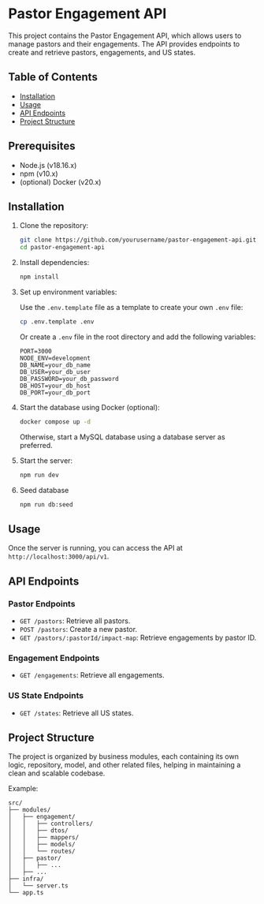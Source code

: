 # Pastor Engagement API

This project contains the Pastor Engagement API, which allows users to manage pastors and their engagements. The API provides endpoints to create and retrieve pastors, engagements, and US states.

## Table of Contents

- [Installation](#installation)
- [Usage](#usage)
- [API Endpoints](#api-endpoints)
- [Project Structure](#project-structure)

## Prerequisites

- Node.js (v18.16.x)
- npm (v10.x)
- (optional) Docker (v20.x)

## Installation

1. Clone the repository:

   ```bash
   git clone https://github.com/yourusername/pastor-engagement-api.git
   cd pastor-engagement-api
   ```

2. Install dependencies:

   ```bash
   npm install
   ```

3. Set up environment variables:

   Use the `.env.template` file as a template to create your own `.env` file:

   ```bash
   cp .env.template .env
   ```

   Or create a `.env` file in the root directory and add the following variables:

   ```env
   PORT=3000
   NODE_ENV=development
   DB_NAME=your_db_name
   DB_USER=your_db_user
   DB_PASSWORD=your_db_password
   DB_HOST=your_db_host
   DB_PORT=your_db_port
   ```

4. Start the database using Docker (optional):

   ```bash
   docker compose up -d
   ```

   Otherwise, start a MySQL database using a database server as preferred.

5. Start the server:

   ```bash
   npm run dev
   ```

6. Seed database

   ```bash
   npm run db:seed
   ```

## Usage

Once the server is running, you can access the API at `http://localhost:3000/api/v1`.

## API Endpoints

### Pastor Endpoints

- `GET /pastors`: Retrieve all pastors.
- `POST /pastors`: Create a new pastor.
- `GET /pastors/:pastorId/impact-map`: Retrieve engagements by pastor ID.

### Engagement Endpoints

- `GET /engagements`: Retrieve all engagements.

### US State Endpoints

- `GET /states`: Retrieve all US states.

## Project Structure

The project is organized by business modules, each containing its own logic, repository, model, and other related files, helping in maintaining a clean and scalable codebase.

Example:

```plaintext
src/
├── modules/
│   ├── engagement/
│   │   ├── controllers/
│   │   ├── dtos/
│   │   ├── mappers/
│   │   ├── models/
│   │   └── routes/
│   ├── pastor/
│   │   ├── ...
│   ├── ...
├── infra/
│   └── server.ts
└── app.ts
```
